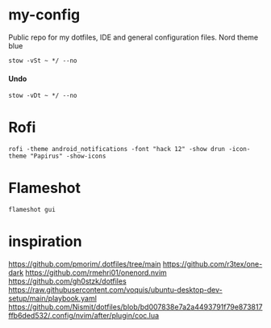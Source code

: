 # my-config
Public repo for my dotfiles, IDE and general configuration files.
Nord theme blue

```stow -vSt ~ */ --no```  

#### Undo
```stow -vDt ~ */ --no```

# Rofi
```rofi -theme android_notifications -font "hack 12" -show drun -icon-theme "Papirus" -show-icons```

# Flameshot
```flameshot gui```


# inspiration
https://github.com/pmorim/.dotfiles/tree/main
https://github.com/r3tex/one-dark
https://github.com/rmehri01/onenord.nvim
https://github.com/gh0stzk/dotfiles
https://raw.githubusercontent.com/voquis/ubuntu-desktop-dev-setup/main/playbook.yaml
https://github.com/Nismit/dotfiles/blob/bd007838e7a2a4493791f79e873817ffb6ded532/.config/nvim/after/plugin/coc.lua
